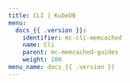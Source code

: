 ```yaml
---
title: CLI | KubeDB
menu:
  docs_{{ .version }}:
    identifier: mc-cli-memcached
    name: Cli
    parent: mc-memcached-guides
    weight: 100
menu_name: docs_{{ .version }}
---
```

